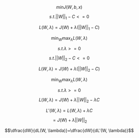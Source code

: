 $$minJ(W, b, x)$$

$$s.t.||W||_1-C<=0$$

$$L(W, \lambda)=J(W)+\lambda(||W||_1-C)$$

$$\min_{W} \max_{\lambda}L(W, \lambda)$$

$$s.t. \lambda >= 0$$



$$s.t.||W||_2-C<=0$$

$$L(W, \lambda)=J(W)+\lambda(||W||_2-C)$$

$$\min_{W} \max_{\lambda}L(W, \lambda)$$

$$s.t. \lambda >= 0$$

$$L(W, \lambda)=J(W)+\lambda||W||_2-\lambda C$$

$$L'(W, \lambda)=L(W, \lambda)+\lambda C$$

$$=J(W)+\lambda||W||_2$$

$$\dfrac{dW}{dL(W, \lambda)}=\dfrac{dW}{dL'(W, \lambda)}$$

